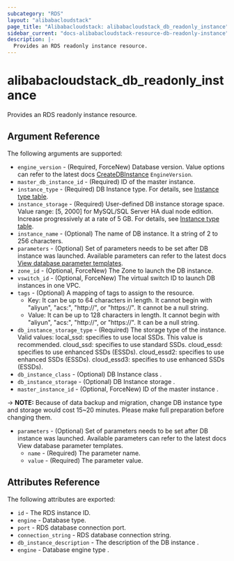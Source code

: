 ```yaml
---
subcategory: "RDS"
layout: "alibabacloudstack"
page_title: "Alibabacloudstack: alibabacloudstack_db_readonly_instance"
sidebar_current: "docs-alibabacloudstack-resource-db-readonly-instance"
description: |-
  Provides an RDS readonly instance resource.
---
```


# alibabacloudstack_db_readonly_instance
Provides an RDS readonly instance resource.


## Argument Reference

The following arguments are supported:

* `engine_version` - (Required, ForceNew) Database version. Value options can refer to the latest docs [CreateDBInstance](https://www.alibabacloud.com/help/doc-detail/26228.htm) `EngineVersion`.
* `master_db_instance_id` - (Required) ID of the master instance.
* `instance_type` - (Required) DB Instance type. For details, see [Instance type table](https://www.alibabacloud.com/help/doc-detail/26312.htm).
* `instance_storage` - (Required) User-defined DB instance storage space. Value range: [5, 2000] for MySQL/SQL Server HA dual node edition. Increase progressively at a rate of 5 GB. For details, see [Instance type table](https://www.alibabacloud.com/help/doc-detail/26312.htm).
* `instance_name` - (Optional) The name of DB instance. It a string of 2 to 256 characters.
* `parameters` - (Optional) Set of parameters needs to be set after DB instance was launched. Available parameters can refer to the latest docs [View database parameter templates](https://www.alibabacloud.com/help/doc-detail/26284.htm).
* `zone_id` - (Optional, ForceNew) The Zone to launch the DB instance.
* `vswitch_id` - (Optional, ForceNew) The virtual switch ID to launch DB instances in one VPC.
* `tags` - (Optional) A mapping of tags to assign to the resource.
    - Key: It can be up to 64 characters in length. It cannot begin with "aliyun", "acs:", "http://", or "https://". It cannot be a null string.
    - Value: It can be up to 128 characters in length. It cannot begin with "aliyun", "acs:", "http://", or "https://". It can be a null string.
* `db_instance_storage_type` - (Required) The storage type of the instance. Valid values:
    local_ssd: specifies to use local SSDs. This value is recommended.
    cloud_ssd: specifies to use standard SSDs.
    cloud_essd: specifies to use enhanced SSDs (ESSDs).
    cloud_essd2: specifies to use enhanced SSDs (ESSDs).
    cloud_essd3: specifies to use enhanced SSDs (ESSDs).
* `db_instance_class` - (Optional) DB Instance class .
* `db_instance_storage` - (Optional) DB Instance storage .
* `master_instance_id` - (Optional, ForceNew) ID of the master instance .

-> **NOTE:** Because of data backup and migration, change DB instance type and storage would cost 15~20 minutes. Please make full preparation before changing them.
* `parameters` - (Optional) Set of parameters needs to be set after DB instance was launched. Available parameters can refer to the latest docs View database parameter templates.
  * `name` - (Required) The parameter name.
  * `value` - (Required) The parameter value.

## Attributes Reference

The following attributes are exported:

* `id` - The RDS instance ID.
* `engine` - Database type.
* `port` - RDS database connection port.
* `connection_string` - RDS database connection string.
* `db_instance_description` - The description of the DB instance .
* `engine` - Database engine type .